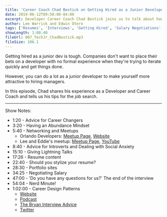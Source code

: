 ```yaml
---
title: 'Career Coach Chad Bostick on Getting Hired as a Junior Developer'
date: 2019-06-12T09:50:00-04:00
excerpt: Developer Career Coach Chad Bostick joins us to talk about how to get hired as a junior dev with no experience, resume tips, salary negotiations, and more!
author: Lee Warrick and Edwin Otero
tags: ['Resumes', 'Interviews', 'Getting Hired', 'Salary Negotiations', 'Chad Bostick', 'Networking']
showLength: 1:08:40
fileUrl: 007_TechJr_ChadBostick.mp3
fileSize: 106.1
---
```


Getting hired as a junior dev is tough. Companies don't want to place their bets on a developer with no formal experience when they're trying to iterate quickly and get things done.

However, you can do a lot as a junior developer to make yourself more attractive to hiring managers.

In this episode, Chad shares his experience as a Developer and Career Coach and tells us his tips for the job search.

***

Show Notes:
* 1:20 - Advice for Career Changers
* 3:20 - Having an Abundance Mindset
* 5:40 - Networking and Meetups
  * Orlando Developers: [Meetup Page](https://www.meetup.com/OrlandoDevs/), [Website](https://orlandodevs.com/)
  * Lee and Eddie's meetup: [Meetup Page](https://meetup.com/project-code-experience), [YouTube](https://www.youtube.com/channel/UCLcLZk5Ki69EcwlLzDYbnXQ)
* 8:40 - Advice for Introverts and Dealing with Social Anxiety
* 15:10 - Giving Lightning Talks
* 17:26 - Resume content
* 22:40 - Should you stylize your resume?
* 28:30 - Portfolio sites
* 34:25 - Negotiating Salary
* 47:00 - 'Do you have any questions for us?' The end of the interview
* 54:04 - Nerd Minute!
* 1:02:00 - Career Design Patterns
  * [Website](https://careerdesignpatterns.com)
  * [Podcast](https://careerdesignpatterns.com/podcast/)
  * [The Bryan Interview Advice](https://careerdesignpatterns.com/interview)
  * [Twitter](https://twitter.com/careerpatterns)